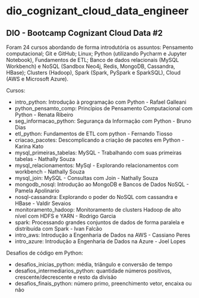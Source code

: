 # dio_cognizant_cloud_data_engineer
## DIO - Bootcamp Cognizant Cloud Data #2

Foram 24 cursos abordando de forma introdutória os assuntos: Pensamento computacional; Git e GitHub; Linux; Python (utilizando Pycharm e Jupyter Notebook), Fundamentos de ETL; Banco de dados relacionais (MySQL Workbench) e NoSQL (Sandbox Neo4j, Redis, MongoDB, Cassandra, HBase); Clusters (Hadoop), Spark (Spark, PySpark e SparkSQL), Cloud (AWS e Microsoft Azure). 

Cursos:
- intro_python: Introdução à programação com Python - Rafael Galleani
- python_pensamto_comp: Princípios de Pensamento Computacional com Python - Renata Ribeiro
- seg_informacao_python: Segurança da Informação com Python - Bruno Dias
- etl_python: Fundamentos de ETL com python - Fernando Tiosso
- criacao_pacotes: Descomplicando a criação de pacotes em Python - Karina Kato
- mysql_primeiras_tabelas: MySQL - Trabalhando com suas primeiras tabelas - Nathally Souza
- mysql_relacionamentos: MySql - Explorando relacionamentos com workbench - Nathally Souza
- mysql_join: MySQL - Consultas com Join - Nathally Souza
- mongodb_nosql: Introdução ao MongoDB e Bancos de Dados NoSQL - Pamela Apolinario
- nosql-cassandra: Explorando o poder do NoSQL com cassandra e HBase - Valdir Sevaios
- monitoramento_hadoop: Monitoramento de clusters Hadoop de alto nível com HDFS e YARN - Rodrigo Garcia
- spark: Processando grandes conjuntos de dados de forma paralela e distribuída com Spark - Ivan Falcão
- intro_aws: Introdução a Engenharia de Dados na AWS - Cassiano Peres
- intro_azure: Introdução a Engenharia de Dados na Azure - Joel Lopes

Desafios de código em Python:
- desafios_inicias_python: média, triângulo e conversão de tempo
- desafios_intermediarios_python: quantidade números positivos, crescente/decrescente e resto da divisão
- desafios_finais_python: número primo, preenchimento vetor, encaixa ou não